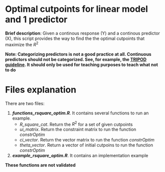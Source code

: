# Optimal cutpoints for linear model and 1 predictor

**Brief description**: Given a continous response (Y) and a continous predictor (X), this script provides the way to find the the optimal cutpoints that maximize the $R^2$

**Note: Categorizing predictors is not a good practice at all. Continuous predictors should not be categorized. See, for example, the [TRIPOD guideline](https://annals.org/aim/fullarticle/2088542/transparent-reporting-multivariable-prediction-model-individual-prognosis-diagnosis-tripod-explanation). It should only be used for teaching purposes to teach what not to do**

# Files explanation

There are two files:

1. _**functions_rsquare_optim.R**_. It contains several functions to run an example.
    - *R_square_cat*. Return the $R^2$ for a set of given cutpoints
    - *ui_matrix*. Return the constraint matrix to run the function *constrOptim*
    - *ci_vector*. Return the vector matrix to run the function *constrOptim*
    - *theta_vector*. Return a vector of initial cutpoins to run the function *constrOptim*
2. _**example_rsquare_optim.R**_. It contains an implementation example


**These functions are not validated**
